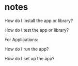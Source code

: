 # notes
How do I install the app or library?


How do I test the app or library?

For Applications:

How do I run the app?

How do I set up the app?
